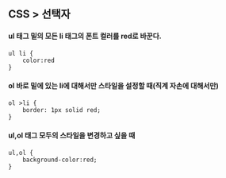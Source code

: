 ## CSS > 선택자


#### ul 태그 밑의 모든 li 태그의 폰트 컬러를 red로 바꾼다.  

	ul li {
		color:red
	} 

#### ol 바로 밑에 있는 li에 대해서만 스타일을 설정할 때(직계 자손에 대해서만)

	ol >li {
		border: 1px solid red;
	}
	

#### ul,ol 태그 모두의 스타일을 변경하고 싶을 때
	ul,ol {
		background-color:red;
	}
	


